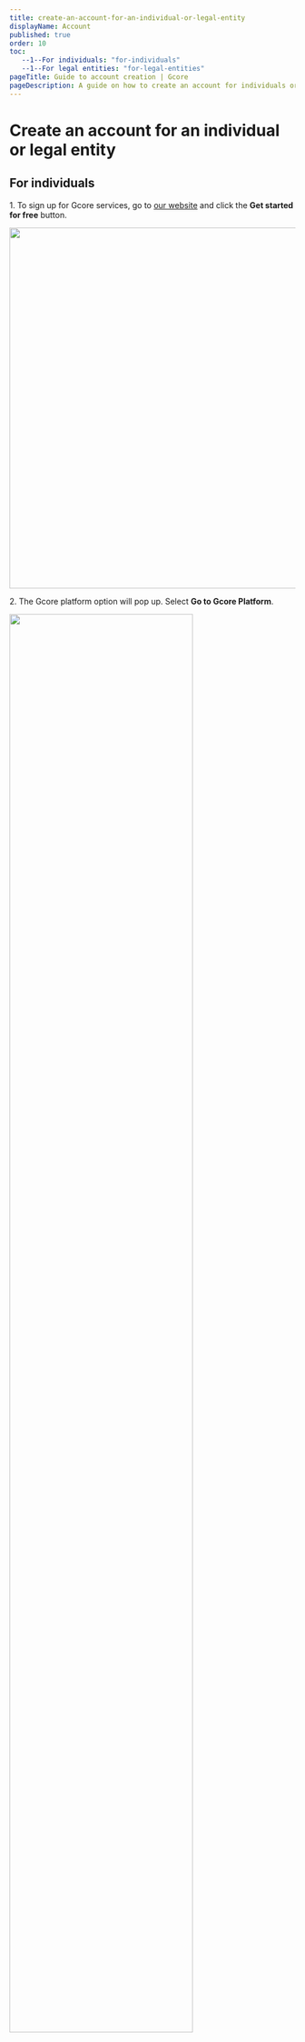 ```yaml
---
title: create-an-account-for-an-individual-or-legal-entity
displayName: Account
published: true
order: 10
toc:
   --1--For individuals: "for-individuals"
   --1--For legal entities: "for-legal-entities"
pageTitle: Guide to account creation | Gcore
pageDescription: A guide on how to create an account for individuals or legal entities. 
---
```

# Create an account for an individual or legal entity

## For individuals

1. To sign up for Gcore services, go to <a href="https://gcore.com/" target="_blank">
our website</a> and click the **Get started for free** button.

<img src="https://assets.gcore.pro/docs/account-settings/account/get-started-gcore-website-10.png" alt="" width="635">

2. The Gcore platform option will pop up. Select **Go to Gcore Platform**.

<img src="https://assets.gcore.pro/docs/account-settings/account/select-gcore-platform-20.png" alt="" width="80%">

3. Next, create an account using Google, GitHub, or your email account.

<img src="https://assets.gcore.pro/docs/account-settings/account/create-gcore-account-30.jpg" alt="" width="">

4. A registration confirmation link will be sent to the specified email address if you sign up using email. The link is only valid for 24 hours. If you do not see the registration confirmation email in your inbox, check your spam folder or resend the confirmation email.

<img src="https://assets.gcore.pro/docs/account-settings/account/confirm-email-40.jpg" alt="" width="50%">

5. Once you have confirmed your registration, you will be able to access your Gcore dashboard.

<img src="https://assets.gcore.pro/docs/account-settings/account/gcore-dashboard-50.png" alt="">

6. Choose the services you need by clicking **Next**. Then fill in your billing information details.

<img src="https://assets.gcore.pro/docs/account-settings/account/check-billing-info-60.jpg" alt="">

## For legal entities

If you don’t need to sign a contract with us, you can just use the sign-up process for individuals and start using the services.

If you need to sign a contract, you can reach us via chat or email at [support@gcore.com](mailto:support@gcore.com). We will ask the sales department to get in touch with you. You can still complete the sign-up process to gain access to the services while your contract is being prepared.